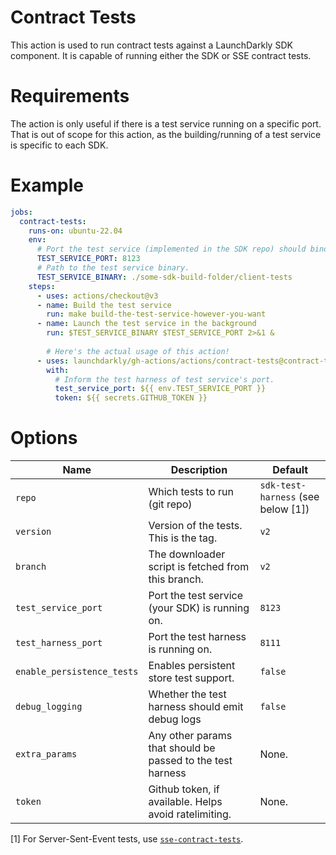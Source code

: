 # Contract Tests

This action is used to run contract tests against a LaunchDarkly SDK component. It is capable
of running either the SDK or SSE contract tests.

# Requirements

The action is only useful if there is a test service running on a specific port. That is out
of scope for this action, as the building/running of a test service is specific to each SDK.

# Example

```yml
jobs:
  contract-tests:
    runs-on: ubuntu-22.04
    env:
      # Port the test service (implemented in the SDK repo) should bind to.
      TEST_SERVICE_PORT: 8123
      # Path to the test service binary. 
      TEST_SERVICE_BINARY: ./some-sdk-build-folder/client-tests
    steps:
      - uses: actions/checkout@v3
      - name: Build the test service
        run: make build-the-test-service-however-you-want
      - name: Launch the test service in the background
        run: $TEST_SERVICE_BINARY $TEST_SERVICE_PORT 2>&1 &
        
        # Here's the actual usage of this action!
      - uses: launchdarkly/gh-actions/actions/contract-tests@contract-tests-v1.1.0
        with:
          # Inform the test harness of test service's port.
          test_service_port: ${{ env.TEST_SERVICE_PORT }}
          token: ${{ secrets.GITHUB_TOKEN }}
```

# Options

| Name                       | Description                                                | Default                            |
|----------------------------|------------------------------------------------------------|------------------------------------|
| `repo`                     | Which tests to run (git repo)                              | `sdk-test-harness` (see below [1]) |
| `version`                  | Version of the tests. This is the tag.                     | `v2`                               |
| `branch`                   | The downloader script is fetched from this branch.         | `v2`                               |
| `test_service_port`        | Port the test service (your SDK) is running on.            | `8123`                             |
| `test_harness_port`        | Port the test harness is running on.                       | `8111`                             |
| `enable_persistence_tests` | Enables persistent store test support.                     | `false`                            |
| `debug_logging`            | Whether the test harness should emit debug logs            | `false`                            |
| `extra_params`             | Any other params that should be passed to the test harness | None.                              |
| `token`                    | Github token, if available. Helps avoid ratelimiting.      | None.                              |

[1] For Server-Sent-Event tests, use [`sse-contract-tests`](https://github.com/launchdarkly/sse-contract-tests).
